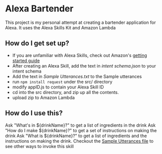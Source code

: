 # Alexa Bartender #

This project is my personal attempt at creating a bartender application for Alexa.
It uses the Alexa Skills Kit and Amazon Lambda

## How do I get set up? ##

* If you are unfamiliar with Alexa Skills, check out Amazon's [getting started guide](https://developer.amazon.com/public/solutions/alexa/alexa-skills-kit/getting-started-guide)
* After creating an Alexa Skill, add the text in *intent schema.json* to your intent schema
* Add the text in *Sample Utterances.txt* to the Sample utterances
* run `npm install request` under the src/ directory
* modify appID.js to contain your Alexa Skill ID
* cd into the src directory, and zip up all the contents.
* upload zip to Amazon Lambda

## How do I use this? ##
Ask "What's in ${drinkName}?" to get a list of ingredients in the drink
Ask "How do I make ${drinkName}?" to get a set of instructions on making the drink
Ask "What is ${drinkName}?" to get a list of ingredients and the instructions on making the drink.
Checkout the [Sample Utterances file](SampleUtterances.txt) to see other ways to invoke this skill
